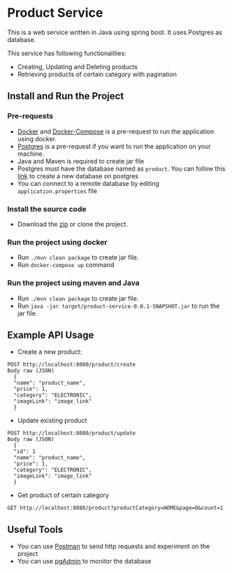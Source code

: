 # Product Service

This is a web service written in Java using spring boot. It uses Postgres as database.

This service has following functionalities:

* Creating, Updating and Deleting products
* Retrieving products of certain category with pagination

## Install and Run the Project

### Pre-requests

* [Docker](https://docs.docker.com/get-docker/) and [Docker-Compose](https://docs.docker.com/compose/install/) is a
  pre-request to run the application using docker.
* [Postgres](https://www.postgresql.org/download/) is a pre-request if you want to run the application on your machine.
* Java and Maven is required to create jar file
* Postgres must have the database named as ```product```. You can follow
  this [link](https://www.postgresql.org/docs/9.0/sql-createdatabase.html) to create a new database on postgres
* You can connect to a remote database by editing ```application.properties``` file
### Install the source code

* Download the [zip](https://github.com/yusufTopcuoglu/e-commerce/archive/refs/heads/master.zip) or clone the project.

### Run the project using docker

* Run ```./mvn clean package``` to create jar file.
* Run ```docker-compose up``` command

### Run the project using maven and Java

* Run ```./mvn clean package``` to create jar file.
* Run ```java -jar target/product-service-0.0.1-SNAPSHOT.jar``` to run the jar file.

## Example API Usage
* Create a new product:
``` 
POST http://localhost:8080/product/create 
Body raw (JSON)
  {
  "name": "product_name",
  "price": 1,
  "category": "ELECTRONIC",
  "imageLink": "image_link"
  }
```

* Update existing product
``` 
POST http://localhost:8080/product/update 
Body raw (JSON)
  {
  "id": 1
  "name": "product_name",
  "price": 1,
  "category": "ELECTRONIC",
  "imageLink": "image_link"
  }
```

* Get product of certain category
```
GET http://localhost:8080/product?productCategory=HOME&page=0&count=1
```


## Useful Tools
* You can use [Postman](https://www.postman.com/downloads/) to send http requests and experiment on the project
* You can use [pgAdmin](https://www.pgadmin.org/download/) to monitor the database